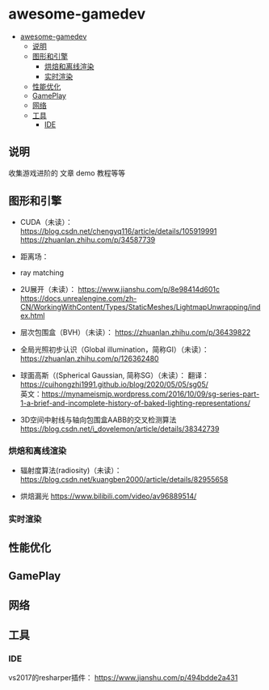 # awesome-gamedev
<!-- TOC -->

- [awesome-gamedev](#awesome-gamedev)
    - [说明](#说明)
    - [图形和引擎](#图形和引擎)
        - [烘焙和离线渲染](#烘焙和离线渲染)
        - [实时渲染](#实时渲染)
    - [性能优化](#性能优化)
    - [GamePlay](#gameplay)
    - [网络](#网络)
    - [工具](#工具)
        - [IDE](#ide)

<!-- /TOC -->
## 说明
 收集游戏进阶的 文章 demo 教程等等


## 图形和引擎
- CUDA（未读）：
https://blog.csdn.net/chengyq116/article/details/105919991
https://zhuanlan.zhihu.com/p/34587739

- 距离场：

- ray matching
- 2U展开（未读）：
https://www.jianshu.com/p/8e98414d601c
https://docs.unrealengine.com/zh-CN/WorkingWithContent/Types/StaticMeshes/LightmapUnwrapping/index.html


- 层次包围盒（BVH）（未读）：
https://zhuanlan.zhihu.com/p/36439822
- 全局光照初步认识（Global illumination，简称GI）（未读）：https://zhuanlan.zhihu.com/p/126362480
- 球面高斯（(Spherical Gaussian, 简称SG）（未读）：
翻译：https://cuihongzhi1991.github.io/blog/2020/05/05/sg05/    
英文：https://mynameismjp.wordpress.com/2016/10/09/sg-series-part-1-a-brief-and-incomplete-history-of-baked-lighting-representations/

- 3D空间中射线与轴向包围盒AABB的交叉检测算法
https://blog.csdn.net/i_dovelemon/article/details/38342739



### 烘焙和离线渲染
- 辐射度算法(radiosity)（未读）：
https://blog.csdn.net/kuangben2000/article/details/82955658

- 烘焙漏光
https://www.bilibili.com/video/av96889514/
### 实时渲染


## 性能优化

## GamePlay

## 网络

## 工具
### IDE
vs2017的resharper插件：
https://www.jianshu.com/p/494bdde2a431